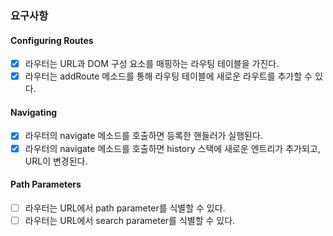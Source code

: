 ### 요구사항

#### Configuring Routes

- [x] 라우터는 URL과 DOM 구성 요소를 매핑하는 라우팅 테이블을 가진다.
- [x] 라우터는 addRoute 메소드를 통해 라우팅 테이블에 새로운 라우트를 추가할 수 있다.

#### Navigating

- [x] 라우터의 navigate 메소드를 호출하면 등록한 핸들러가 실행된다.
- [x] 라우터의 navigate 메소드를 호출하면 history 스택에 새로운 엔트리가 추가되고, URL이 변경된다.

#### Path Parameters

- [ ] 라우터는 URL에서 path parameter를 식별할 수 있다.
- [ ] 라우터는 URL에서 search parameter를 식별할 수 있다.
